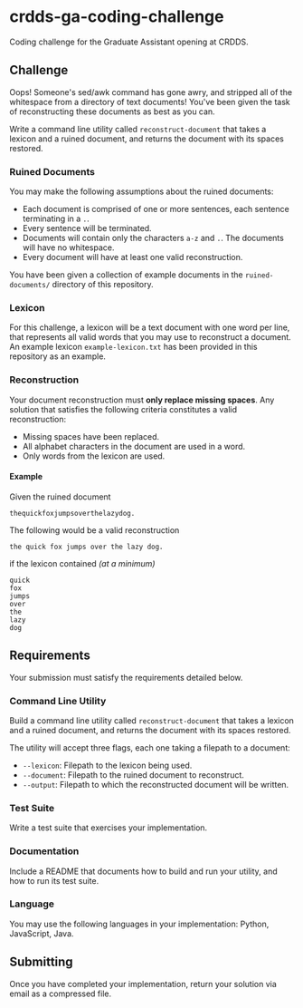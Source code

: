# crdds-ga-coding-challenge
Coding challenge for the Graduate Assistant opening at CRDDS.

## Challenge
Oops! Someone's sed/awk command has gone awry, and stripped all of the whitespace from a directory of text documents! You've been given the task of reconstructing these documents as best as you can.

Write a command line utility called `reconstruct-document` that takes a lexicon and a ruined document, and returns the document with its spaces restored.

### Ruined Documents
You may make the following assumptions about the ruined documents:
* Each document is comprised of one or more sentences, each sentence terminating in a `.`.
* Every sentence will be terminated.
* Documents will contain only the characters `a-z` and `.`. The documents will have no whitespace.
* Every document will have at least one valid reconstruction.

You have been given a collection of example documents in the `ruined-documents/` directory of this repository.

### Lexicon
For this challenge, a lexicon will be a text document with one word per line, that represents all valid words that you may use to reconstruct a document. An example lexicon `example-lexicon.txt` has been provided in this repository as an example.

### Reconstruction
Your document reconstruction must **only replace missing spaces**. Any solution that satisfies the following criteria constitutes a valid reconstruction:
* Missing spaces have been replaced.
* All alphabet characters in the document are used in a word.
* Only words from the lexicon are used.

#### Example
Given the ruined document
```
thequickfoxjumpsoverthelazydog.
```
The following would be a valid reconstruction
```
the quick fox jumps over the lazy dog.
```
if the lexicon contained _(at a minimum)_
```
quick
fox
jumps
over
the
lazy
dog
```

## Requirements
Your submission must satisfy the requirements detailed below.

### Command Line Utility
Build a command line utility called `reconstruct-document` that takes a lexicon and a ruined document, and returns the document with its spaces restored.

The utility will accept three flags, each one taking a filepath to a document:
* `--lexicon`: Filepath to the lexicon being used.
* `--document`: Filepath to the ruined document to reconstruct.
* `--output`: Filepath to which the reconstructed document will be written.

### Test Suite
Write a test suite that exercises your implementation.

### Documentation
Include a README that documents how to build and run your utility, and how to run its test suite.

### Language
You may use the following languages in your implementation: Python, JavaScript, Java.

## Submitting
Once you have completed your implementation, return your solution via email as a compressed file.
